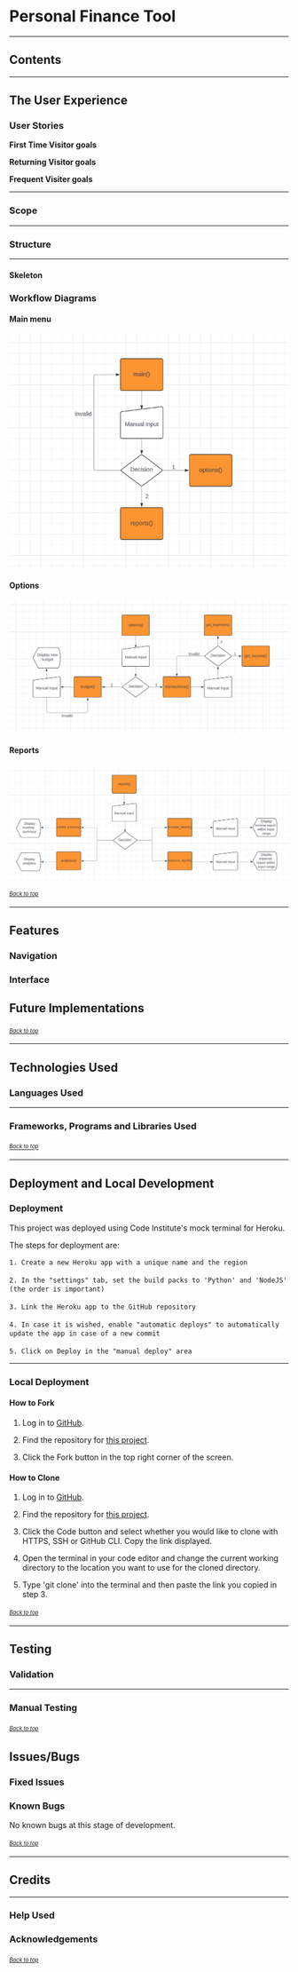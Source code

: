 # Personal Finance Tool

******

## Contents

******

## The User Experience

### User Stories

**First Time Visitor goals** 

**Returning Visitor goals** 

**Frequent Visiter goals** 

******

### Scope

******

### Structure

******

#### Skeleton

### Workflow Diagrams

#### Main menu
![Main Flow chart](./docs/main-flow-chart.png)

#### Options
![options Flow chart](./docs/options-flow-chart.png)

#### Reports
![reports Flow chart](./docs/reports-flow-chart.png)

<sup><sub>[*Back to top*](#contents)</sup></sub>

******

## Features

### Navigation

### Interface

## Future Implementations

<sup><sub>[*Back to top*](#contents)</sup></sub>

******

## Technologies Used

### Languages Used

******

### Frameworks, Programs and Libraries Used

<sup><sub>[*Back to top*](#contents)</sup></sub>

******

## Deployment and Local Development

### Deployment

This project was deployed using Code Institute's mock terminal for Heroku.

The steps for deployment are:

    1. Create a new Heroku app with a unique name and the region

    2. In the "settings" tab, set the build packs to 'Python' and 'NodeJS' (the order is important)

    3. Link the Heroku app to the GitHub repository

    4. In case it is wished, enable "automatic deploys" to automatically update the app in case of a new commit

    5. Click on Deploy in the "manual deploy" area

******

### Local Deployment

#### How to Fork

1. Log in to [GitHub](https://github.com/).

2. Find the repository for [this project](https://github.com/Jxkeorton/personal-finance).

3. Click the Fork button in the top right corner of the screen.

#### How to Clone

1. Log in to [GitHub](https://github.com/).

2. Find the repository for [this project](https://github.com/Jxkeorton/personal-finance).

3. Click the Code button and select whether you would like to clone with HTTPS, SSH or GitHub CLI. Copy the link displayed.

4. Open the terminal in your code editor and change the current working directory to the location you want to use for the cloned directory.

5. Type 'git clone' into the terminal and then paste the link you copied in step 3.

<sup><sub>[*Back to top*](#contents)</sup></sub>

******

## Testing

### Validation

******

### Manual Testing

<sup><sub>[*Back to top*](#contents)</sup></sub>

## Issues/Bugs

### Fixed Issues

### Known Bugs

No known bugs at this stage of development.

<sup><sub>[*Back to top*](#contents)</sup></sub>

******

## Credits

******

### Help Used

### Acknowledgements


<sup><sub>[*Back to top*](#contents)</sup></sub>